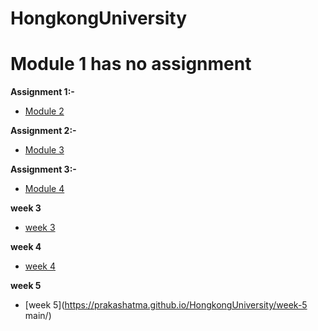 # HongkongUniversity

# Module 1 has no assignment

**Assignment 1:-**

* [Module 2](https://prakashatma.github.io/HongkongUniversity/module2-solution/)


**Assignment 2:-**
* [Module 3](https://prakashatma.github.io/HongkongUniversity/module3-solution/)


**Assignment 3:-**
* [Module 4](https://prakashatma.github.io/HongkongUniversity/module4-solution/)


**week 3**

* [week 3](https://prakashatma.github.io/HongkongUniversity/week-3/)


**week 4**

* [week 4](https://prakashatma.github.io/HongkongUniversity/week-4/)

**week 5**

* [week 5](https://prakashatma.github.io/HongkongUniversity/week-5 main/)

